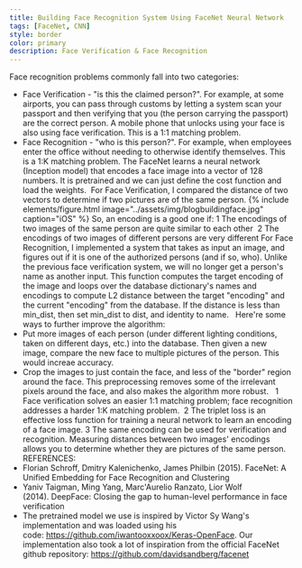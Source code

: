 ```yaml
---
title: Building Face Recognition System Using FaceNet Neural Network
tags: [FaceNet, CNN]
style: border
color: primary
description: Face Verification & Face Recognition
---
```

Face recognition problems commonly fall into two categories:
-	Face Verification - "is this the claimed person?". For example, at some airports, you can pass through customs by letting a system scan your passport and then verifying that you (the person carrying the passport) are the correct person. A mobile phone that unlocks using your face is also using face verification. This is a 1:1 matching problem. 
-	Face Recognition - "who is this person?". For example, when employees enter the office without needing to otherwise identify themselves. This is a 1:K matching problem.
The FaceNet learns a neural network (Inception model) that encodes a face image into a vector of 128 numbers. It is pretrained and we can just define the cost function and load the weights. 
For Face Verification, I compared the distance of two vectors to determine if two pictures are of the same person.
{% include elements/figure.html image="../assets/img/blogbuildingface.jpg" caption="iOS" %}
So, an encoding is a good one if:
1	The encodings of two images of the same person are quite similar to each other 
2	The encodings of two images of different persons are very different
For Face Recognition, I implemented a system that takes as input an image, and figures out if it is one of the authorized persons (and if so, who). Unlike the previous face verification system, we will no longer get a person's name as another input.
This function computes the target encoding of the image and loops over the database dictionary's names and encodings to compute L2 distance between the target "encoding" and the current "encoding" from the database. If the distance is less than min_dist, then set min_dist to dist, and identity to name.
 
Here're some ways to further improve the algorithm:
-	Put more images of each person (under different lighting conditions, taken on different days, etc.) into the database. Then given a new image, compare the new face to multiple pictures of the person. This would increae accuracy.
-	Crop the images to just contain the face, and less of the "border" region around the face. This preprocessing removes some of the irrelevant pixels around the face, and also makes the algorithm more robust.
 
1	Face verification solves an easier 1:1 matching problem; face recognition addresses a harder 1:K matching problem. 
2	The triplet loss is an effective loss function for training a neural network to learn an encoding of a face image.
3	The same encoding can be used for verification and recognition. Measuring distances between two images' encodings allows you to determine whether they are pictures of the same person. 
 
REFERENCES:
-	Florian Schroff, Dmitry Kalenichenko, James Philbin (2015). FaceNet: A Unified Embedding for Face Recognition and Clustering
-	Yaniv Taigman, Ming Yang, Marc'Aurelio Ranzato, Lior Wolf (2014). DeepFace: Closing the gap to human-level performance in face verification
-	The pretrained model we use is inspired by Victor Sy Wang's implementation and was loaded using his code: https://github.com/iwantooxxoox/Keras-OpenFace.
Our implementation also took a lot of inspiration from the official FaceNet github repository: https://github.com/davidsandberg/facenet
